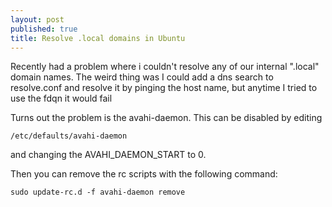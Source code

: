 ```yaml
---
layout: post
published: true
title: Resolve .local domains in Ubuntu
---
```


Recently had a problem where i couldn't resolve any of our internal ".local" domain names.  The weird thing was I could add a dns search to resolve.conf and resolve it by pinging the host name, but anytime I tried to use the fdqn it would fail

Turns out the problem is the avahi-daemon. This can be disabled by editing

	/etc/defaults/avahi-daemon

and changing the AVAHI_DAEMON_START  to 0.

Then you can remove the rc scripts with the following command:

	sudo update-rc.d -f avahi-daemon remove
